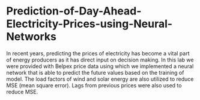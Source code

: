 # Prediction-of-Day-Ahead-Electricity-Prices-using-Neural-Networks

In recent years, predicting the prices of electricity has become a vital part of energy producers as it has direct input on decision making. In this lab we were provided with Belpex price data using which we implemented a neural network that is able to predict the future values based on the training of model. The load factors of wind and solar energy are also utilized to reduce MSE (mean square error). Lags from previous prices were also used to reduce MSE.
